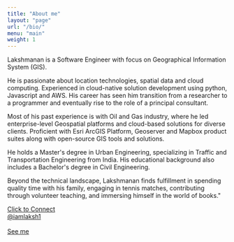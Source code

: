 ```yaml
---
title: "About me"
layout: "page"
url: "/bio/"
menu: "main"
weight: 1
---
```


Lakshmanan is a Software Engineer with focus on Geographical Information System (GIS). 

He is passionate about location technologies, spatial data and cloud computing.  Experienced in cloud-native solution development using python, Javascript and AWS. His career has seen him transition from a researcher to a programmer and eventually rise to the role of a principal consultant.

Most of his past experience is with Oil and Gas industry, where he led enterprise-level Geospatial platforms and cloud-based solutions for diverse clients.  Proficient with Esri ArcGIS Platform, Geoserver and Mapbox product suites along with open-source GIS tools and solutions.

He holds a Master's degree in Urban Engineering, specializing in Traffic and Transportation Engineering from India. His educational background also includes a Bachelor's degree in Civil Engineering.

Beyond the technical landscape, Lakshmanan finds fulfillment in spending quality time with his family, engaging in tennis matches, contributing through volunteer teaching, and immersing himself in the world of books."



[Click to Connect](mailto:laksh.gisprog@gmail.com)
<br>
[@iamlaksh1](https://twitter.com/iamlaksh1)
<br>
<br>
[See me](../posts/images/lv_homepage.png)
